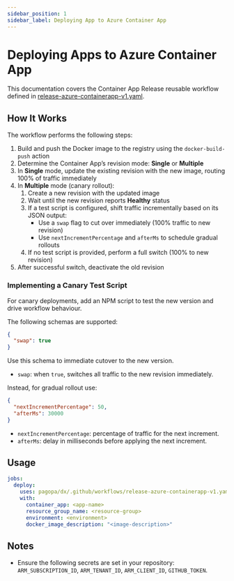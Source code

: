 ```yaml
---
sidebar_position: 1
sidebar_label: Deploying App to Azure Container App
---
```


# Deploying Apps to Azure Container App

This documentation covers the Container App Release reusable workflow defined in
[release-azure-containerapp-v1.yaml](https://github.com/pagopa/dx/blob/main/.github/workflows/release-azure-containerapp-v1.yaml).

## How It Works

The workflow performs the following steps:

1. Build and push the Docker image to the registry using the `docker-build-push`
   action
2. Determine the Container App’s revision mode: **Single** or **Multiple**
3. In **Single** mode, update the existing revision with the new image, routing
   100% of traffic immediately
4. In **Multiple** mode (canary rollout):
   1. Create a new revision with the updated image
   2. Wait until the new revision reports **Healthy** status
   3. If a test script is configured, shift traffic incrementally based on its
      JSON output:
      - Use a `swap` flag to cut over immediately (100% traffic to new revision)
      - Use `nextIncrementPercentage` and `afterMs` to schedule gradual rollouts
   4. If no test script is provided, perform a full switch (100% to new
      revision)
5. After successful switch, deactivate the old revision

### Implementing a Canary Test Script

For canary deployments, add an NPM script to test the new version and drive
workflow behaviour.

The following schemas are supported:

```json
{
  "swap": true
}
```

Use this schema to immediate cutover to the new version.

- `swap`: when `true`, switches all traffic to the new revision immediately.

Instead, for gradual rollout use:

```json
{
  "nextIncrementPercentage": 50,
  "afterMs": 30000
}
```

- `nextIncrementPercentage`: percentage of traffic for the next increment.
- `afterMs`: delay in milliseconds before applying the next increment.

## Usage

```yaml
jobs:
  deploy:
    uses: pagopa/dx/.github/workflows/release-azure-containerapp-v1.yaml@main
    with:
      container_app: <app-name>
      resource_group_name: <resource-group>
      environment: <environment>
      docker_image_description: "<image-description>"
```

## Notes

- Ensure the following secrets are set in your repository:
  `ARM_SUBSCRIPTION_ID`, `ARM_TENANT_ID`, `ARM_CLIENT_ID`, `GITHUB_TOKEN`.
